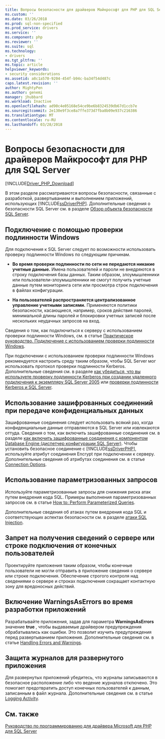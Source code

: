 ```yaml
---
title: Вопросы безопасности для драйверов Майкрософт для PHP для SQL Server | Документы Microsoft
ms.custom: ''
ms.date: 03/26/2018
ms.prod: sql-non-specified
ms.prod_service: drivers
ms.service: ''
ms.component: php
ms.reviewer: ''
ms.suite: sql
ms.technology:
- drivers
ms.tgt_pltfrm: ''
ms.topic: article
helpviewer_keywords:
- security considerations
ms.assetid: a8c1a570-9204-454f-b94c-ba34f54d487c
caps.latest.revision: ''
author: MightyPen
ms.author: genemi
manager: jhubbard
ms.workload: Inactive
ms.openlocfilehash: ad90c4e05168e54ce9be6b8324539db67d1ccb7e
ms.sourcegitcommit: 2e130e9f3ce8a7ffe373d7fba8b09e937c216386
ms.translationtype: MT
ms.contentlocale: ru-RU
ms.lasthandoff: 03/28/2018
---
```

# <a name="security-considerations-for-the-microsoft-drivers-for-php-for-sql-server"></a>Вопросы безопасности для драйверов Майкрософт для PHP для SQL Server
[!INCLUDE[Driver_PHP_Download](../../includes/driver_php_download.md)]

В этом разделе рассматриваются вопросы безопасности, связанные с разработкой, развертыванием и выполнением приложений, использующих [!INCLUDE[ssDriverPHP](../../includes/ssdriverphp_md.md)]. Дополнительные сведения о безопасности SQL Server см. в разделе [Обзор объекта безопасности SQL Server](https://docs.microsoft.com/dotnet/framework/data/adonet/sql/overview-of-sql-server-security).  
  
## <a name="connect-using-windows-authentication"></a>Подключение с помощью проверки подлинности Windows  
Для подключения к SQL Server следует по возможности использовать проверку подлинности Windows по следующим причинам.  
  
-   **Во время проверки подлинности по сети не передаются никакие учетные данные.** Имена пользователей и пароли не внедряются в строку подключения базы данных. Таким образом, злоумышленники или пользователи-злоумышленники не смогут получить учетные данные путем мониторинга сети или просмотра строк подключения в файлах конфигурации.  
  
-   **На пользователей распространяется централизованное управление учетными записями.** Применяются политики безопасности, касающиеся, например, сроков действия паролей, минимальной длины паролей и блокировки учетных записей после нескольких неудачных запросов на вход.  
  
Сведения о том, как подключиться к серверу с использованием проверки подлинности Windows, см. в статье [Практическое руководство. Подключение с использованием проверки подлинности Windows](../../connect/php/how-to-connect-using-windows-authentication.md).  
  
При подключении с использованием проверки подлинности Windows рекомендуется настроить среду таким образом, чтобы SQL Server мог использовать протокол проверки подлинности Kerberos. Дополнительные сведения см. в разделе [как убедиться, что вы используете проверку подлинности Kerberos при создании удаленного подключения к экземпляру SQL Server 2005](https://support.microsoft.com/en-ca/help/909801/how-to-make-sure-that-you-are-using-kerberos-authentication-when-you-c) или [проверки подлинности Kerberos и SQL Server](https://msdn.microsoft.com/library/cc280744.aspx).  
  
## <a name="use-encrypted-connections-when-transferring-sensitive-data"></a>Использование зашифрованных соединений при передаче конфиденциальных данных  
Зашифрованные соединения следует использовать всякий раз, когда конфиденциальные данные отправляются в SQL Server или извлекаются оттуда. Сведения о том, как включить зашифрованные соединения см. в разделе [как включить зашифрованные соединения с компонентом Database Engine (диспетчер конфигурации SQL Server)](../../database-engine/configure-windows/enable-encrypted-connections-to-the-database-engine.md). Чтобы установить безопасное соединение с [!INCLUDE[ssDriverPHP](../../includes/ssdriverphp_md.md)], используйте атрибут соединения Encrypt при подключении к серверу. Дополнительные сведения об атрибутах соединения см. в статье [Connection Options](../../connect/php/connection-options.md).  
  
## <a name="use-parameterized-queries"></a>Использование параметризованных запросов  
Используйте параметризованные запросы для снижения риска атак путем внедрения кода SQL. Примеры выполнения параметризованных запросов см. в статье [How to: Perform Parameterized Queries](../../connect/php/how-to-perform-parameterized-queries.md).  
  
Дополнительные сведения об атаках путем внедрения кода SQL и соответствующих аспектах безопасности см. в разделе [атаки SQL Injection](https://msdn.microsoft.com/library/ms161953.aspx).  
  
## <a name="do-not-accept-server-or-connection-string-information-from-end-users"></a>Запрет на получения сведений о сервере или строке подключения от конечных пользователей  
Проектируйте приложения таким образом, чтобы конечные пользователи не могли отправить в приложение сведения о сервере или строке подключения. Обеспечение строгого контроля над сведениями о сервере и строках подключения сокращает контактную зону для вредоносных действий.  
  
## <a name="turn-warningsaserrors-on-during-application-development"></a>Включение WarningsAsErrors во время разработки приложений  
Разрабатывайте приложения, задав для параметра **WarningsAsErrors** значение **true** , чтобы выдаваемые драйвером предупреждения обрабатывались как ошибки. Это позволит изучить предупреждения перед развертыванием приложения. Дополнительные сведения см. в статье [Handling Errors and Warnings](../../connect/php/handling-errors-and-warnings.md).  
  
## <a name="secure-logs-for-deployed-application"></a>Защита журналов для развернутого приложения  
Для развернутых приложений убедитесь, что журналы записываются в безопасное расположение либо что ведение журналов отключено. Это помогает предотвратить доступ конечных пользователей к данным, записанным в файл журнала. Дополнительные сведения см. в статье [Logging Activity](../../connect/php/logging-activity.md).  
  
## <a name="see-also"></a>См. также  
[Руководство по программированию для драйвера Microsoft для PHP для SQL Server](../../connect/php/programming-guide-for-php-sql-driver.md)
  
